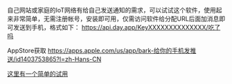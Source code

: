 自己网站或家庭的IoT网络有给自己发送通知的需求，可以试试这个软件，使用起来非常简单，无需注册帐号，安装即可用，仅需访问软件给分配URL后面加消息即可发送到手机，格式如下：
https://api.day.app/KeyXXXXXXXXXXXXXX/吃了吗

AppStore获取
https://apps.apple.com/us/app/bark-给你的手机发推送/id1403753865?l=zh-Hans-CN

[这里有一个简单的试用](https://www.cinzy.com/about.html#user-content-liuyantome)